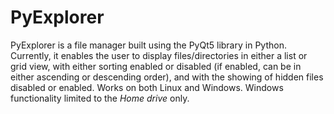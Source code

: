 # PyExplorer

PyExplorer is a file manager built using the PyQt5 library in Python.
Currently, it enables the user to display files/directories in either a list or
grid view, with either sorting enabled or disabled (if enabled, can be in
either ascending or descending order), and with the showing of hidden files
disabled or enabled.  Works on both Linux and Windows. Windows functionality
limited to the *Home drive* only.
